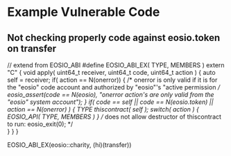 # Example Vulnerable Code



## Not checking properly code against eosio.token on transfer

// extend from EOSIO_ABI
#define EOSIO_ABI_EX( TYPE, MEMBERS )
extern "C" {
   void apply( uint64_t receiver, uint64_t code, uint64_t action ) {
      auto self = receiver;
      if( action == N(onerror)) {
         /* onerror is only valid if it is for the "eosio" code account and authorized by "eosio"'s "active permission */
         eosio_assert(code == N(eosio), "onerror action's are only valid from the \"eosio\" system account");
      }
      if( code == self || code == N(eosio.token) || action == N(onerror) ) {
         TYPE thiscontract( self );
         switch( action ) {
            EOSIO_API( TYPE, MEMBERS )
         }
         /* does not allow destructor of thiscontract to run: eosio_exit(0); */ \
      }
   }
}

EOSIO_ABI_EX(eosio::charity, (hi)(transfer))

